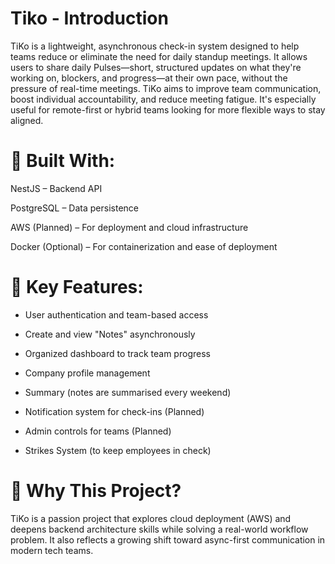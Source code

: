 # Tiko - Introduction
TiKo is a lightweight, asynchronous check-in system designed to help teams reduce or eliminate the need for daily standup meetings. It allows users to share daily Pulses—short, structured updates on what they're working on, blockers, and progress—at their own pace, without the pressure of real-time meetings.
TiKo aims to improve team communication, boost individual accountability, and reduce meeting fatigue. It's especially useful for remote-first or hybrid teams looking for more flexible ways to stay aligned.

# 🔧 Built With:
NestJS – Backend API

PostgreSQL – Data persistence

AWS (Planned) – For deployment and cloud infrastructure

Docker (Optional) – For containerization and ease of deployment

# 🧠 Key Features:
- User authentication and team-based access

- Create and view "Notes" asynchronously

- Organized dashboard to track team progress

- Company profile management

- Summary (notes are summarised every weekend)

- Notification system for check-ins (Planned)

- Admin controls for teams (Planned)

- Strikes System (to keep employees in check)

# 🎯 Why This Project?
TiKo is a passion project that explores cloud deployment (AWS) and deepens backend architecture skills while solving a real-world workflow problem. It also reflects a growing shift toward async-first communication in modern tech teams.
